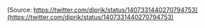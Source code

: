 [Source: https://twitter.com/diprjk/status/1407331440270794753](https://twitter.com/diprjk/status/1407331440270794753)